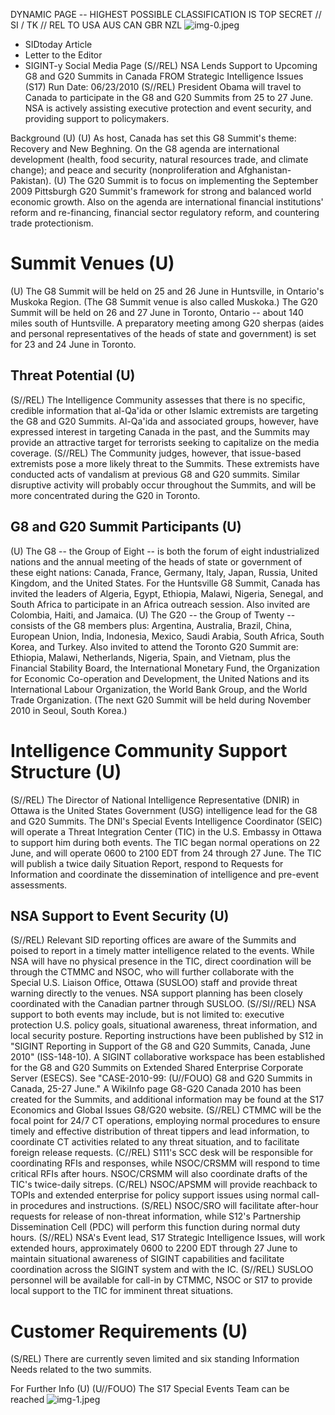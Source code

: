 DYNAMIC PAGE -- HIGHEST POSSIBLE CLASSIFICATION IS TOP SECRET // SI / TK // REL TO USA AUS CAN GBR NZL
![img-0.jpeg](img-0.jpeg)

- SIDtoday Article
- Letter to the Editor
- SIGINT-y Social Media Page
(S//REL) NSA Lends Support to Upcoming G8 and G20 Summits in Canada FROM
Strategic Intelligence Issues (S17)
Run Date: 06/23/2010
(S//REL) President Obama will travel to Canada to participate in the G8 and G20 Summits
from 25 to 27 June. NSA is actively assisting executive protection and event security, and providing support to policymakers.

Background (U)
(U) As host, Canada has set this G8 Summit's theme: Recovery and New Beghning. On the G8 agenda are international development (health, food security, natural resources trade, and climate change); and peace and security (nonproliferation and Afghanistan-Pakistan).
(U) The G20 Summit is to focus on implementing the September 2009 Pittsburgh G20 Summit's framework for strong and balanced world economic growth. Also on the agenda are international financial institutions' reform and re-financing, financial sector regulatory reform, and countering trade protectionism.

# Summit Venues (U) 

(U) The G8 Summit will be held on 25 and 26 June in Huntsville, in Ontario's Muskoka Region. (The G8 Summit venue is also called Muskoka.) The G20 Summit will be held on 26 and 27 June in Toronto, Ontario -- about 140 miles south of Huntsville. A preparatory meeting among G20 sherpas (aides and personal representatives of the heads of state and government) is set for 23 and 24 June in Toronto.

## Threat Potential (U)

(S//REL) The Intelligence Community assesses that there is no specific, credible information that al-Qa'ida or other Islamic extremists are targeting the G8 and G20 Summits. Al-Qa'ida and associated groups, however, have expressed interest in targeting Canada in the past, and the Summits may provide an attractive target for terrorists seeking to capitalize on the media coverage.
(S//REL) The Community judges, however, that issue-based extremists pose a more likely threat to the Summits. These extremists have conducted acts of vandalism at previous G8 and G20 summits. Similar disruptive activity will probably occur throughout the Summits, and will be more concentrated during the G20 in Toronto.

## G8 and G20 Summit Participants (U)

(U) The G8 -- the Group of Eight -- is both the forum of eight industrialized nations and the annual meeting of the heads of state or government of these eight nations: Canada, France, Germany, Italy, Japan, Russia, United Kingdom, and the United States. For the Huntsville G8 Summit, Canada has invited the leaders of Algeria, Egypt, Ethiopia, Malawi, Nigeria, Senegal, and South Africa to participate in an Africa outreach session. Also invited are Colombia, Haiti, and Jamaica.
(U) The G20 -- the Group of Twenty -- consists of the G8 members plus: Argentina, Australia, Brazil, China, European Union, India, Indonesia, Mexico, Saudi Arabia, South Africa, South Korea, and Turkey. Also invited to attend the Toronto G20 Summit are: Ethiopia, Malawi, Netherlands, Nigeria, Spain, and Vietnam, plus the Financial Stability Board, the International Monetary Fund, the Organization for Economic Co-operation and Development, the United Nations and its International Labour Organization, the World Bank Group, and the World Trade Organization. (The next G20 Summit will be held during November 2010 in Seoul, South Korea.)

# Intelligence Community Support Structure (U) 

(S//REL) The Director of National Intelligence Representative (DNIR) in Ottawa is the United States Government (USG) intelligence lead for the G8 and G20 Summits. The DNI's Special Events Intelligence Coordinator (SEIC) will operate a Threat Integration Center (TIC) in the U.S. Embassy in Ottawa to support him during both events. The TIC began normal operations on 22 June, and will operate 0600 to 2100 EDT from 24 through 27 June. The TIC will publish a twice daily Situation Report, respond to Requests for Information and coordinate the dissemination of intelligence and pre-event assessments.

## NSA Support to Event Security (U)

(S//REL) Relevant SID reporting offices are aware of the Summits and poised to report in a timely matter intelligence related to the events. While NSA will have no physical presence in the TIC, direct coordination will be through the CTMMC and NSOC, who will further collaborate with the Special U.S. Liaison Office, Ottawa (SUSLOO) staff and provide threat warning directly to the venues. NSA support planning has been closely coordinated with the Canadian partner through SUSLOO.
(S//SI//REL) NSA support to both events may include, but is not limited to: executive protection U.S. policy goals, situational awareness, threat information, and local security posture. Reporting instructions have been published by S12 in "SIGINT Reporting in Support of the G8 and G20 Summits, Canada, June 2010" (ISS-148-10). A SIGINT collaborative workspace has been established for the G8 and G20 Summits on Extended Shared Enterprise Corporate Server (ESECS). See "CASE-2010-99: (U//FOUO) G8 and G20 Summits in Canada, 25-27 June." A WikiInfo page G8-G20 Canada 2010 has been created for the Summits, and additional information may be found at the S17 Economics and Global Issues G8/G20 website.
(S//REL) CTMMC will be the focal point for 24/7 CT operations, employing normal procedures to ensure timely and effective distribution of threat tippers and lead information, to coordinate CT activities related to any threat situation, and to facilitate foreign release requests.
(C//REL) S111's SCC desk will be responsible for coordinating RFIs and responses, while NSOC/CRSMM will respond to time critical RFIs after hours. NSOC/CRSMM will also coordinate drafts of the TIC's twice-daily sitreps.
(C/REL) NSOC/APSMM will provide reachback to TOPIs and extended enterprise for policy support issues using normal call-in procedures and instructions.
(S/REL) NSOC/SRO will facilitate after-hour requests for release of non-threat information, while S12's Partnership Dissemination Cell (PDC) will perform this function during normal duty hours.
(S//REL) NSA's Event lead, S17 Strategic Intelligence Issues, will work extended hours, approximately 0600 to 2200 EDT through 27 June to maintain situational awareness of SIGINT capabilities and facilitate coordination across the SIGINT system and with the IC.
(S//REL) SUSLOO personnel will be available for call-in by CTMMC, NSOC or S17 to provide local support to the TIC for imminent threat situations.

# Customer Requirements (U) 

(S/REL) There are currently seven limited and six standing Information Needs related to the two summits.

For Further Info (U)
(U//FOUO) The S17 Special Events Team can be reached
![img-1.jpeg](img-1.jpeg)
